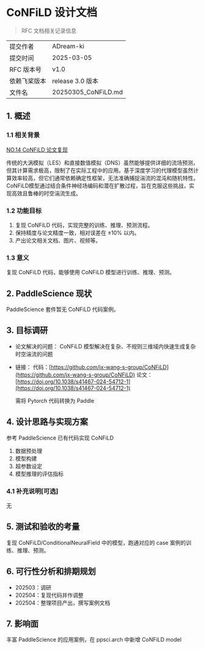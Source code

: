 # CoNFiLD 设计文档

> RFC 文档相关记录信息

|              |                    |
| ------------ | ------------------ |
| 提交作者     | ADream-ki          |
| 提交时间     | 2025-03-05         |
| RFC 版本号   | v1.0               |
| 依赖飞桨版本 | release 3.0 版本 |
| 文件名       | 20250305_CoNFiLD.md |

## 1. 概述

### 1.1 相关背景

[NO.14 CoNFiLD 论文复现](https://github.com/PaddlePaddle/community/blob/master/hackathon/hackathon_8th/%E3%80%90Hackathon_8th%E3%80%91%E4%B8%AA%E4%BA%BA%E6%8C%91%E6%88%98%E8%B5%9B%E2%80%94%E5%A5%97%E4%BB%B6%E5%BC%80%E5%8F%91%E4%BB%BB%E5%8A%A1%E5%90%88%E9%9B%86.md#no14-confild-%E8%AE%BA%E6%96%87%E5%A4%8D%E7%8E%B0)

传统的大涡模拟（LES）和直接数值模拟（DNS）虽然能够提供详细的流场预测，但其计算需求极高，限制了在实际工程中的应用。基于深度学习的代理模型虽然计算效率较高，但它们通常依赖确定性框架，无法准确捕捉湍流的混沌和随机特性。CoNFiLD模型通过结合条件神经场编码和潜在扩散过程，旨在克服这些挑战，实现高效且鲁棒的时空湍流生成。

### 1.2 功能目标

1. 复现 CoNFiLD 代码，实现完整的训练、推理、预测流程。
2. 保持精度与论文精度一致，相对误差在 ±10% 以内。
3. 产出论文相关文档、图片、视频等。

### 1.3 意义

复现 CoNFiLD 代码，能够使用 CoNFiLD 模型进行训练、推理、预测。

## 2. PaddleScience 现状

PaddleScience 套件暂无 CoNFiLD 代码案例。

## 3. 目标调研

- 论文解决的问题：
  CoNFiLD 模型解决在复杂、不规则三维域内快速生成复杂时空湍流的问题
- 链接：
  代码：[https://github.com/jx-wang-s-group/CoNFiLD](https://github.com/jx-wang-s-group/CoNFiLD)
  论文：[https://doi.org/10.1038/s41467-024-54712-1](https://doi.org/10.1038/s41467-024-54712-1)

  需将 Pytorch 代码转换为 Paddle

## 4. 设计思路与实现方案

参考 PaddleScience 已有代码实现 CoNFiLD

1. 数据预处理
2. 模型构建
3. 超参数设定
4. 模型推理的评估指标

### 4.1 补充说明[可选]

无

## 5. 测试和验收的考量

复现 CoNFiLD/ConditionalNeuralField 中的模型，跑通对应的 case 案例的训练、推理、预测。

## 6. 可行性分析和排期规划

- 202503：调研
- 202504：复现代码并作调整
- 202504：整理项目产出，撰写案例文档

## 7. 影响面

丰富 PaddleScience 的应用案例，在 ppsci.arch 中新增 CoNFiLD model
